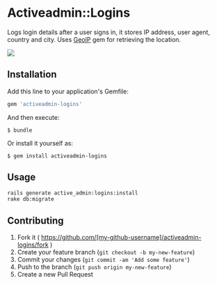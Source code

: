 # Activeadmin::Logins

Logs login details after a user signs in, it stores IP address, user agent, country and city.
Uses [GeoIP](https://github.com/cjheath/geoip) gem for retrieving the location.

![](https://cdn.rawgit.com/kollegorna/activeadmin-logins/master/screenshot.png)


## Installation

Add this line to your application's Gemfile:

```ruby
gem 'activeadmin-logins'
```

And then execute:

    $ bundle

Or install it yourself as:

    $ gem install activeadmin-logins

## Usage

    rails generate active_admin:logins:install
    rake db:migrate

## Contributing

1. Fork it ( https://github.com/[my-github-username]/activeadmin-logins/fork )
2. Create your feature branch (`git checkout -b my-new-feature`)
3. Commit your changes (`git commit -am 'Add some feature'`)
4. Push to the branch (`git push origin my-new-feature`)
5. Create a new Pull Request
